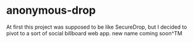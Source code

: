 # anonymous-drop
 
At first this project was supposed to be like SecureDrop, but I decided to pivot to a sort of social billboard web app. new name coming soon^TM